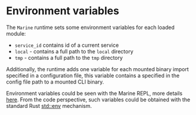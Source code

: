 # Environment variables

The `Marine` runtime sets some environment variables for each loaded module:

* `service_id` contains id of a current service
* `local` -  contains a full path to the `local` directory
* `tmp` - contains a full path to the `tmp` directory

Additionally, the runtime adds one variable for each mounted binary import specified in a configuration file, this variable contains a specified in the config file path to a mounted CLI binary.

Environment variables could be seen with the Marine REPL, more details [here](../../marine-tooling-reference/marine-repl.md#envs-show-environment-variables-of-a-module). From the code perspective, such variables could be obtained with the standard Rust [std::env](https://doc.rust-lang.org/std/env/index.html) mechanism.
